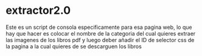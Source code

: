 # extractor2.0
Este es un script de consola especificamente para esa pagina web, lo que hay que hacer es colocar el nombre de la categoria del cual quieres extraer las imagenes de los libros pdf y luego deber añadir el ID de selector css de la pagina a la cual quieres de se descarguen los libros
